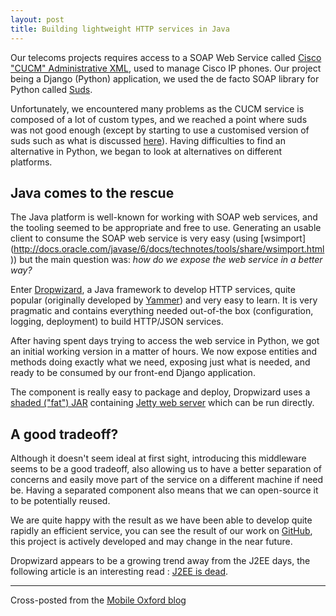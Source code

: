 ```yaml
---
layout: post
title: Building lightweight HTTP services in Java
---
```


Our telecoms projects requires access to a SOAP Web Service called [Cisco "CUCM" Administrative XML](http://developer.cisco.com/web/axl/docs), used to manage Cisco IP phones. Our project being a Django (Python) application, we used the de facto SOAP library for Python called [Suds](https://fedorahosted.org/suds/).

Unfortunately, we encountered many problems as the CUCM service is composed of a lot of custom types, and we reached a point where suds was not good enough (except by starting to use a customised version of suds such as what is discussed [here](https://fedorahosted.org/suds/ticket/342)). Having difficulties to find an alternative in Python, we began to look at alternatives on different platforms.

Java comes to the rescue
------------------------

The Java platform is well-known for working with SOAP web services, and the tooling seemed to be appropriate and free to use. Generating an usable client to consume the SOAP web service is very easy (using [wsimport] (http://docs.oracle.com/javase/6/docs/technotes/tools/share/wsimport.html)) but the main question was: *how do we expose the web service in a better way?*

Enter [Dropwizard](http://dropwizard.codahale.com/), a Java framework to develop HTTP services, quite popular (originally developed by [Yammer](http://www.yammer.com)) and very easy to learn. It is very pragmatic and contains everything needed out-of-the box (configuration, logging, deployment) to build HTTP/JSON services.

After having spent days trying to access the web service in Python, we got an initial working version in a matter of hours. We now expose entities and methods doing exactly what we need, exposing just what is needed, and ready to be consumed by our front-end Django application.

The component is really easy to package and deploy, Dropwizard uses a [shaded ("fat") JAR](http://maven.apache.org/plugins/maven-shade-plugin/) containing [Jetty web server](http://www.eclipse.org/jetty/) which can be run directly.

A good tradeoff?
----------------

Although it doesn't seem ideal at first sight, introducing this middleware seems to be a good tradeoff, also allowing us to have a better separation of concerns and easily move part of the service on a different machine if need be. Having a separated component also means that we can open-source it to be potentially reused.

We are quite happy with the result as we have been able to develop quite rapidly an efficient service, you can see the result of our work on [GitHub](https://github.com/ox-it/cucm-http-api), this project is actively developed and may change in the near future.

Dropwizard appears to be a growing trend away from the J2EE days, the following article is an interesting read : [J2EE is dead](http://java.dzone.com/articles/j2ee-dead-long-live-javascript).

-------

Cross-posted from the [Mobile Oxford blog](http://blog.m.ox.ac.uk/posts/2013/04/05/cucm-http-api/)
